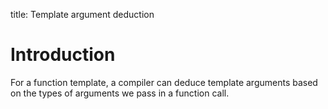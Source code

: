 title: Template argument deduction

# Introduction

For a function template, a compiler can deduce template arguments
based on the types of arguments we pass in a function call.


